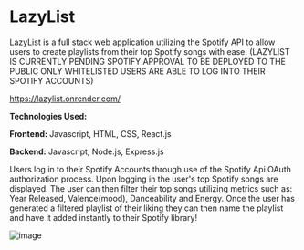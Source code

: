 # LazyList

LazyList is a full stack web application utilizing the Spotify API to allow users to create playlists from their top Spotify songs with ease. 
(LAZYLIST IS CURRENTLY PENDING SPOTIFY APPROVAL TO BE DEPLOYED TO THE PUBLIC ONLY WHITELISTED USERS ARE ABLE TO LOG INTO THEIR SPOTIFY ACCOUNTS)

https://lazylist.onrender.com/

**Technologies Used:**

**Frontend:** Javascript, HTML, CSS, React.js

**Backend:** Javascript, Node.js, Express.js

Users log in to their Spotify Accounts through use of the Spotify Api OAuth authorization process. Upon logging in the user's top Spotify songs are displayed. The user can then filter their top songs utilizing metrics such as: Year Released, Valence(mood), Danceability and Energy. Once the user has generated a filtered playlist of their liking they can then name the playlist and have it added instantly to their Spotify library! 

![image](https://github.com/user-attachments/assets/1a6bc644-285d-4f95-9874-10d96e3c1369)

